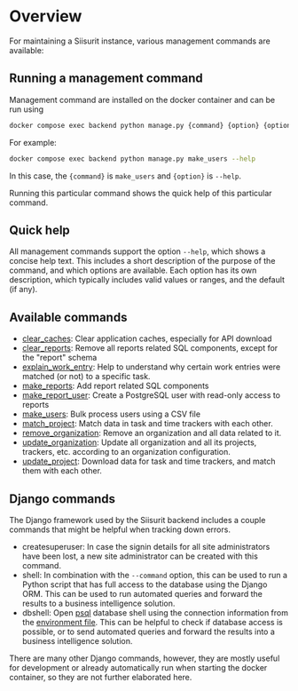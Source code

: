 # Overview

For maintaining a Siisurit instance, various management commands are available:

## Running a management command

Management command are installed on the docker container and can be run using

```sh
docker compose exec backend python manage.py {command} {option} {option} ...
```

For example:

```sh
docker compose exec backend python manage.py make_users --help
```

In this case, the `{command}` is `make_users` and `{option}` is `--help`.

Running this particular command shows the quick help of this particular command.

## Quick help

All management commands support the option `--help`, which shows a concise help text. This includes a short description of the purpose of the command, and which options are available. Each option has its own description, which typically includes valid values or ranges, and the default (if any).

## Available commands

- [clear_caches](clear_caches.md): Clear application caches, especially for API download
- [clear_reports](clear_reports.md): Remove all reports related SQL components, except for the "report" schema
- [explain_work_entry](explain_work_entry.md): Help to understand why certain work entries were matched (or not) to a specific task.
- [make_reports](make_reports.md): Add report related SQL components
- [make_report_user](make_report_user.md): Create a PostgreSQL user with read-only access to reports
- [make_users](make_users.md): Bulk process users using a CSV file
- [match_project](update_project.md): Match data in task and time trackers with each other.
- [remove_organization](remove_organization.md): Remove an organization and all data related to it.
- [update_organization](updape_organization.md): Update all organization and all its projects, trackers, etc. according to an organization configuration.
- [update_project](update_project.md): Download data for task and time trackers, and match them with each other.

## Django commands

The Django framework used by the Siisurit backend includes a couple commands that might be helpful when tracking down errors.

- createsuperuser: In case the signin details for all site administrators have been lost, a new site administrator can be created with this command.
- shell: In combination with the `--command` option, this can be used to run a Python script that has full access to the database using the Django ORM. This can be used to run automated queries and forward the results to a business intelligence solution.
- dbshell: Open [psql](https://www.postgresql.org/docs/current/app-psql.html) database shell using the connection information from the [environment file](../configuration/environment-file.md). This can be helpful to check if database access is possible, or to send automated queries and forward the results into a business intelligence solution.

There are many other Django commands, however, they are mostly useful for development or already automatically run when starting the docker container, so they are not further elaborated here.
